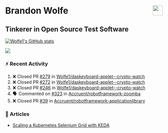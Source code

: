 Brandon Wolfe <a href="https://www.linkedin.com/in/brandon-wolfe1" target="_blank" rel="noreferrer"><img src="https://raw.githubusercontent.com/danielcranney/readme-generator/main/public/icons/socials/linkedin.svg" width="32" height="32" align="right"/></a>
==============================
Tinkerer in Open Source Test Software
-----------------------------

<p align="left"><a href="http://www.github.com/Wolfe1"><img src="https://github-readme-stats.vercel.app/api?username=Wolfe1&show_icons=true&hide=&count_private=true&title_color=0891b2&text_color=ffffff&icon_color=0891b2&bg_color=1c1917&hide_border=true&show_icons=true" alt="Wolfe1's GitHub stats" /></a></p>
<p align="left"><a href="http://www.github.com/Wolfe1"><img src="https://github-readme-streak-stats.herokuapp.com/?user=Wolfe1&stroke=ffffff&background=1c1917&ring=0891b2&fire=0891b2&currStreakNum=ffffff&currStreakLabel=0891b2&sideNums=ffffff&sideLabels=ffffff&dates=ffffff&hide_border=true" /></a></p>

### :zap: Recent Activity
<!--START_SECTION:activity-->
1. ❌ Closed PR [#279](https://github.com/Wolfe1/daskeyboard-applet--crypto-watch/pull/279) in [Wolfe1/daskeyboard-applet--crypto-watch](https://github.com/Wolfe1/daskeyboard-applet--crypto-watch)
2. ❌ Closed PR [#272](https://github.com/Wolfe1/daskeyboard-applet--crypto-watch/pull/272) in [Wolfe1/daskeyboard-applet--crypto-watch](https://github.com/Wolfe1/daskeyboard-applet--crypto-watch)
3. ❌ Closed PR [#246](https://github.com/Wolfe1/daskeyboard-applet--crypto-watch/pull/246) in [Wolfe1/daskeyboard-applet--crypto-watch](https://github.com/Wolfe1/daskeyboard-applet--crypto-watch)
4. 🗣 Commented on [#323](https://github.com/Accruent/robotframework-zoomba/issues/323) in [Accruent/robotframework-zoomba](https://github.com/Accruent/robotframework-zoomba)
5. ❌ Closed PR [#39](https://github.com/Accruent/robotframework-applicationlibrary/pull/39) in [Accruent/robotframework-applicationlibrary](https://github.com/Accruent/robotframework-applicationlibrary)
<!--END_SECTION:activity-->

### :newspaper: Articles
- [Scaling a Kubernetes Selenium Grid with KEDA](https://www.linkedin.com/pulse/scaling-kubernetes-selenium-grid-keda-brandon-wolfe)

